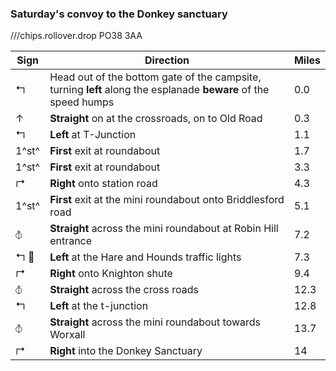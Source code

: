 ### Saturday's convoy to the Donkey sanctuary

///chips.rollover.drop PO38 3AA

| Sign               | Direction                                                                                                       | Miles |
| ------------------ | --------------------------------------------------------------------------------------------------------------- | ----- |
| &#x21b0;           | Head out of the bottom gate of the campsite, turning **left** along the esplanade **beware** of the speed humps | 0.0   |
| &#x2191;           | **Straight** on at the crossroads, on to Old Road                                                               | 0.3   |
| &#x21b0;           | **Left** at T-Junction                                                                                          | 1.1   |
| 1^st^              | **First** exit at roundabout                                                                                    | 1.7   |
| 1^st^              | **First** exit at roundabout                                                                                    | 3.3   |
| &#x21b1;           | **Right** onto station road                                                                                     | 4.3   |
| 1^st^              | **First** exit at the mini roundabout onto Briddlesford road                                                    | 5.1   |
| &#x29BD;           | **Straight** across the mini roundabout at Robin Hill entrance                                                  | 7.2   |
| &#x21b0; &#x1F6A6; | **Left** at the Hare and Hounds traffic lights                                                                  | 7.3   |
| &#x21b1;           | **Right** onto Knighton shute                                                                                   | 9.4   |
| &#x29BD;           | **Straight** across the cross roads                                                                             | 12.3  |
| &#x21b0;           | **Left** at the t-junction                                                                                      | 12.8  |
| &#x29BD;           | **Straight** across the mini roundabout towards Worxall                                                         | 13.7  |
| &#x21b1;           | **Right** into the Donkey Sanctuary                                                                             | 14    |
